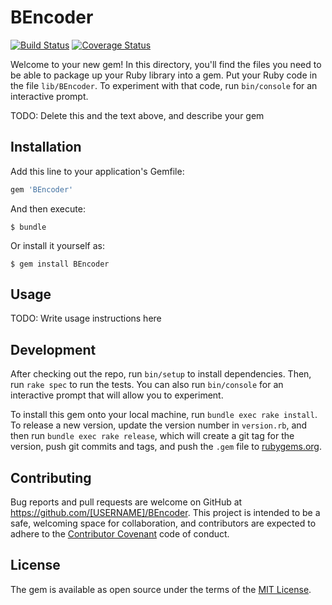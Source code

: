 # BEncoder
[![Build Status](https://travis-ci.org/enliven-/BEncoder.svg?branch=master)](https://travis-ci.org/enliven-/BEncoder)
[![Coverage Status](https://coveralls.io/repos/github/enliven-/BEncoder/badge.svg?branch=master)](https://coveralls.io/github/enliven-/BEncoder?branch=master)

Welcome to your new gem! In this directory, you'll find the files you need to be able to package up your Ruby library into a gem. Put your Ruby code in the file `lib/BEncoder`. To experiment with that code, run `bin/console` for an interactive prompt.

TODO: Delete this and the text above, and describe your gem

## Installation

Add this line to your application's Gemfile:

```ruby
gem 'BEncoder'
```

And then execute:

    $ bundle

Or install it yourself as:

    $ gem install BEncoder

## Usage

TODO: Write usage instructions here

## Development

After checking out the repo, run `bin/setup` to install dependencies. Then, run `rake spec` to run the tests. You can also run `bin/console` for an interactive prompt that will allow you to experiment.

To install this gem onto your local machine, run `bundle exec rake install`. To release a new version, update the version number in `version.rb`, and then run `bundle exec rake release`, which will create a git tag for the version, push git commits and tags, and push the `.gem` file to [rubygems.org](https://rubygems.org).

## Contributing

Bug reports and pull requests are welcome on GitHub at https://github.com/[USERNAME]/BEncoder. This project is intended to be a safe, welcoming space for collaboration, and contributors are expected to adhere to the [Contributor Covenant](http://contributor-covenant.org) code of conduct.


## License

The gem is available as open source under the terms of the [MIT License](http://opensource.org/licenses/MIT).

